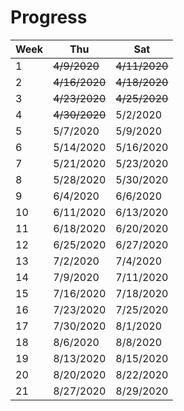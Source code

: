# Progress

| Week | Thu           | Sat           |
| ---- | ------------- | ------------- |
| 1    | ~~4/9/2020~~  | ~~4/11/2020~~ |
| 2    | ~~4/16/2020~~ | ~~4/18/2020~~ |
| 3    | ~~4/23/2020~~ | ~~4/25/2020~~ |
| 4    | ~~4/30/2020~~ | 5/2/2020      |
| 5    | 5/7/2020      | 5/9/2020      |
| 6    | 5/14/2020     | 5/16/2020     |
| 7    | 5/21/2020     | 5/23/2020     |
| 8    | 5/28/2020     | 5/30/2020     |
| 9    | 6/4/2020      | 6/6/2020      |
| 10   | 6/11/2020     | 6/13/2020     |
| 11   | 6/18/2020     | 6/20/2020     |
| 12   | 6/25/2020     | 6/27/2020     |
| 13   | 7/2/2020      | 7/4/2020      |
| 14   | 7/9/2020      | 7/11/2020     |
| 15   | 7/16/2020     | 7/18/2020     |
| 16   | 7/23/2020     | 7/25/2020     |
| 17   | 7/30/2020     | 8/1/2020      |
| 18   | 8/6/2020      | 8/8/2020      |
| 19   | 8/13/2020     | 8/15/2020     |
| 20   | 8/20/2020     | 8/22/2020     |
| 21   | 8/27/2020     | 8/29/2020     |
